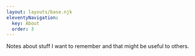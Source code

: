 ```yaml
---
layout: layouts/base.njk
eleventyNavigation:
  key: About
  order: 3
---
```


Notes about stuff I want to remember and that might be useful to others.
